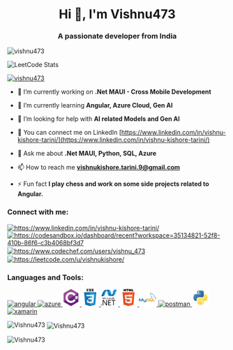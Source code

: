 <h1 align="center">Hi 👋, I'm Vishnu473</h1>
<h3 align="center">A passionate developer from India</h3>

<p align="left"> <img src="https://komarev.com/ghpvc/?username=vishnu473&label=Profile%20views&color=0e75b6&style=flat" alt="vishnu473" /> </p>

![LeetCode Stats](
https://leetcard.jacoblin.cool/VishnuKishore?theme=dark&font=Roboto%20Mono&ext=heatmap)

<p align="left"> <a href="https://github.com/ryo-ma/github-profile-trophy"><img src="https://github-profile-trophy.vercel.app/?username=vishnu473" alt="vishnu473" /></a> </p>

- 🔭 I’m currently working on **.Net MAUI - Cross Mobile Development**

- 🌱 I’m currently learning **Angular, Azure Cloud, Gen AI**

- 🤝 I’m looking for help with **AI related Models and Gen AI**

- 📝 You can connect me on LinkedIn [https://www.linkedin.com/in/vishnu-kishore-tarini/](https://www.linkedin.com/in/vishnu-kishore-tarini/)

- 💬 Ask me about **.Net MAUI, Python, SQL, Azure**

- 📫 How to reach me **vishnukishore.tarini.9@gmail.com**

- ⚡ Fun fact **I play chess and work on some side projects related to Angular.**
  
<h3 align="left">Connect with me:</h3>
<p align="left">
<a href="https://linkedin.com/in/https://www.linkedin.com/in/vishnu-kishore-tarini/" target="blank"><img align="center" src="https://raw.githubusercontent.com/rahuldkjain/github-profile-readme-generator/master/src/images/icons/Social/linked-in-alt.svg" alt="https://www.linkedin.com/in/vishnu-kishore-tarini/" height="30" width="40" /></a>
<a href="https://codesandbox.com/https://codesandbox.io/dashboard/recent?workspace=35134821-52f8-410b-86f6-c3b4068bf3d7" target="blank"><img align="center" src="https://raw.githubusercontent.com/rahuldkjain/github-profile-readme-generator/master/src/images/icons/Social/codesandbox.svg" alt="https://codesandbox.io/dashboard/recent?workspace=35134821-52f8-410b-86f6-c3b4068bf3d7" height="30" width="40" /></a>
<a href="https://www.codechef.com/users/vishnu_473" target="blank"><img align="center" src="https://cdn.jsdelivr.net/npm/simple-icons@3.1.0/icons/codechef.svg" alt="https://www.codechef.com/users/vishnu_473" height="30" width="40" /></a>
<a href="https://www.leetcode.com/https://leetcode.com/u/vishnukishore/" target="blank"><img align="center" src="https://raw.githubusercontent.com/rahuldkjain/github-profile-readme-generator/master/src/images/icons/Social/leet-code.svg" alt="https://leetcode.com/u/vishnukishore/" height="30" width="40" /></a>
</p>

<h3 align="left">Languages and Tools:</h3>
<p align="left"> <a href="https://angular.io" target="_blank" rel="noreferrer"> <img src="https://angular.io/assets/images/logos/angular/angular.svg" alt="angular" width="40" height="40"/> </a> <a href="https://azure.microsoft.com/en-in/" target="_blank" rel="noreferrer"> <img src="https://www.vectorlogo.zone/logos/microsoft_azure/microsoft_azure-icon.svg" alt="azure" width="40" height="40"/> </a> <a href="https://www.w3schools.com/cs/" target="_blank" rel="noreferrer"> <img src="https://raw.githubusercontent.com/devicons/devicon/master/icons/csharp/csharp-original.svg" alt="csharp" width="40" height="40"/> </a> <a href="https://www.w3schools.com/css/" target="_blank" rel="noreferrer"> <img src="https://raw.githubusercontent.com/devicons/devicon/master/icons/css3/css3-original-wordmark.svg" alt="css3" width="40" height="40"/> </a> <a href="https://dotnet.microsoft.com/" target="_blank" rel="noreferrer"> <img src="https://raw.githubusercontent.com/devicons/devicon/master/icons/dot-net/dot-net-original-wordmark.svg" alt="dotnet" width="40" height="40"/> </a> <a href="https://www.w3.org/html/" target="_blank" rel="noreferrer"> <img src="https://raw.githubusercontent.com/devicons/devicon/master/icons/html5/html5-original-wordmark.svg" alt="html5" width="40" height="40"/> </a> <a href="https://www.mysql.com/" target="_blank" rel="noreferrer"> <img src="https://raw.githubusercontent.com/devicons/devicon/master/icons/mysql/mysql-original-wordmark.svg" alt="mysql" width="40" height="40"/> </a> <a href="https://postman.com" target="_blank" rel="noreferrer"> <img src="https://www.vectorlogo.zone/logos/getpostman/getpostman-icon.svg" alt="postman" width="40" height="40"/> </a> <a href="https://www.python.org" target="_blank" rel="noreferrer"> <img src="https://raw.githubusercontent.com/devicons/devicon/master/icons/python/python-original.svg" alt="python" width="40" height="40"/> </a> <a href="https://dotnet.microsoft.com/apps/xamarin" target="_blank" rel="noreferrer"> <img src="https://raw.githubusercontent.com/detain/svg-logos/780f25886640cef088af994181646db2f6b1a3f8/svg/xamarin.svg" alt="xamarin" width="40" height="40"/> </a> 

<p><img align="left" src="https://github-readme-stats.vercel.app/api/top-langs?username=Vishnu473&show_icons=true&locale=en&layout=compact" alt="Vishnu473" /></p>

<p>&nbsp;<img align="center" src="https://github-readme-stats.vercel.app/api?username=Vishnu473&show_icons=true&locale=en" alt="Vishnu473" /></p>

<p><img align="center" src="https://github-readme-streak-stats.herokuapp.com/?user=Vishnu473&" alt="Vishnu473" /></p>

</p>
